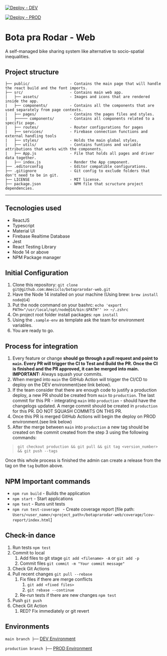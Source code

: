 [![Deploy - DEV](https://github.com/Ameciclo/botaprarodar-web/actions/workflows/dev_netlify.yml/badge.svg?branch=main)](https://github.com/Ameciclo/botaprarodar-web/actions/workflows/dev_netlify.yml)

[![Deploy - PROD](https://github.com/Ameciclo/botaprarodar-web/actions/workflows/production_netlify.yml/badge.svg?branch=production)](https://github.com/Ameciclo/botaprarodar-web/actions/workflows/production_netlify.yml)

# Bota pra Rodar - Web

A self-managed bike sharing system like alternative to socio-spatial inequalities.

## Project structure

```
├── public/                  - Contains the main page that will handle the react build and the font imports.
├── src/                     - Contains main web app.
|   ├── assets/              - Images and icons that are rendered inside the app.
|   ├── components/          - Contains all the components that are used separately from page contexts.
|   ├── pages/               - Contains the pages files and styles.
|   ├───── components/       - Contains all components related to a specific page.
|   ├── routes/              - Router configurations for pages
|   ├── services/            - Firebase connection functions and external handling tools
|   ├── styles/              - Holds the main global styles.
|   ├── utils/               - Contains funtions and variable attributions that works with the components.
|   ├── App.js               - File that holds all pages and driver data together.
|   ├── index.js             - Render the App component.
├── .editorconfig            - Editor compatible configurations.
├── .gitignore               - Git config to exclude folders that don't need to be in git.
├── LICENSE                  - MIT license.
├── package.json             - NPM file that scructure project dependencies.
```

---

## Tecnologies used

- ReactJS
- Typescript
- Material UI
- Firebase Realtime Database
- Jest
- React Testing Library
- Node 14 or above
- NPM Package manager

## Initial Configuration

1. Clone this repository: `git clone git@github.com:Ameciclo/botaprarodar-web.git`
1. Have the Node 14 installed on your machine (Using brew: `brew install node@14`)
1. Put the node command on your bashrc: `echo 'export PATH="/usr/local/opt/node@14/bin:$PATH"' >> ~/.zshrc`
1. On project root folder install packages: `npm install`
1. Using the `.sample-env` as template ask the team for environment variables.
1. You are ready to go.

## Process for integration

1. Every feature or change **should go through a pull request and point to `main`. Every PR will trigger the CI to Test and Build the PR. Once the CI is finished and the PR approved, it can be merged into main.** 
**IMPORTANT:** Always squash your commits.
1. When merged into `main` the GitHub Action will trigger the CI/CD to deploy on the DEV environment(see link below).
1. If the team consider that there are enough code to justify a production deploy, a new PR should be created from `main` to `production`. The last commit for this PR - integrating `main` into `production` - should have the changelogs updated. A merge commit should be created in `production` for this PR. DO NOT SQUASH COMMITS ON THIS PR.
1. Once this PR is merged GitHub Actions will begin the deploy on PROD environment.(see link below)
1. After the merge between `main` into `production` a new tag should be created on the commit created from the step 3 using the following commands:
  >   `git checkout production && git pull && git tag <version_number> && git push --tags`

Once this whole process is finished the admin can create a release from the tag on the `tag` button above.


## NPM Important commands

- `npm run build` - Builds the application
- `npm start` - Start applications
- `npm test` - Runs unit tests
- `npm run test-coverage ` - Create coverage report [file path: `Users/<user_name>/<project_path>/botaprarodar-web/coverage/lcov-report/index.html`]

## Check-in dance

1. Run tests `npm test`
1. Commit to local
   1. Add files to git stage `git add <filename> -A` or `git add -p`
   1. Commit files `git commit -m "Your commit message"`
1. Check Git Actions
1. Pull recent changes `git pull --rebase`
   1. Fix files if there are merge conflicts
      1. `git add <fixed files>`
      1. `git rebase --continue`
   1. Re-run tests if there are new changes `npm test`
1. Push `git push`
1. Check Git Action
   1. RED? Fix immediately or git revert

## Environments

`main branch ├──` [DEV Environment](https://dev-botaprarodar.netlify.app/login)

`production branch ├──` [PROD Environment](https://botaprarodar.netlify.app/login)
